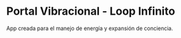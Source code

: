 # Portal Vibracional - Loop Infinito

App creada para el manejo de energía y expansión de conciencia.